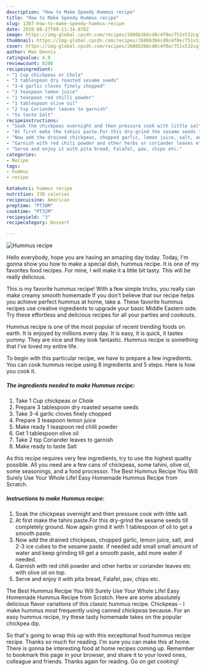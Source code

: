 ```yaml
---
description: "How to Make Speedy Hummus recipe"
title: "How to Make Speedy Hummus recipe"
slug: 1307-how-to-make-speedy-hummus-recipe
date: 2020-08-27T09:11:34.078Z
image: https://img-global.cpcdn.com/recipes/2686b3b6cd0c4f0e/751x532cq70/hummus-recipe-recipe-main-photo.jpg
thumbnail: https://img-global.cpcdn.com/recipes/2686b3b6cd0c4f0e/751x532cq70/hummus-recipe-recipe-main-photo.jpg
cover: https://img-global.cpcdn.com/recipes/2686b3b6cd0c4f0e/751x532cq70/hummus-recipe-recipe-main-photo.jpg
author: Max Dennis
ratingvalue: 4.9
reviewcount: 6208
recipeingredient:
- "1 Cup chickpeas or Chole"
- "3 tablespoon dry roasted sesame seeds"
- "3-4 garlic cloves finely chopped"
- "3 teaspoon lemon juice"
- "1 teaspoon red chilli powder"
- "1 tablespoon olive oil"
- "2 tsp Coriander leaves to garnish"
- "to taste Salt"
recipeinstructions:
- "Soak the chickpeas overnight and then pressure cook with little salt."
- "At first make the tahini paste.For this dry-grind the sesame seeds till completely ground. Now again grind it with 1 tablespoon of oil to get a smooth paste."
- "Now add the drained chickpeas, chopped garlic, lemon juice, salt, and 2-3 ice cubes to the sesame paste. if needed add small small amount of water and keep grinding till get a smooth paste, add more water if needed."
- "Garnish with red chili powder and other herbs or coriander leaves etc with olive oil on top."
- "Serve and enjoy it with pita bread, Falafel, pav, chips etc."
categories:
- Recipe
tags:
- hummus
- recipe

katakunci: hummus recipe 
nutrition: 230 calories
recipecuisine: American
preptime: "PT38M"
cooktime: "PT32M"
recipeyield: "3"
recipecategory: Dessert

---
```



![Hummus recipe](https://img-global.cpcdn.com/recipes/2686b3b6cd0c4f0e/751x532cq70/hummus-recipe-recipe-main-photo.jpg)

Hello everybody, hope you are having an amazing day today. Today, I'm gonna show you how to make a special dish, hummus recipe. It is one of my favorites food recipes. For mine, I will make it a little bit tasty. This will be really delicious.

This is my favorite hummus recipe! With a few simple tricks, you really can make creamy smooth homemade If you don&#39;t believe that our recipe helps you achieve perfect hummus at home, take a. These favorite hummus recipes use creative ingredients to upgrade your basic Middle Eastern side. Try these effortless and delicious recipes for all your parties and cookouts.

Hummus recipe is one of the most popular of recent trending foods on earth. It is enjoyed by millions every day. It is easy, it is quick, it tastes yummy. They are nice and they look fantastic. Hummus recipe is something that I've loved my entire life.


To begin with this particular recipe, we have to prepare a few ingredients. You can cook hummus recipe using 8 ingredients and 5 steps. Here is how you cook it.

<!--inarticleads1-->

##### The ingredients needed to make Hummus recipe:

1. Take 1 Cup chickpeas or Chole
1. Prepare 3 tablespoon dry roasted sesame seeds
1. Take 3-4 garlic cloves finely chopped
1. Prepare 3 teaspoon lemon juice
1. Make ready 1 teaspoon red chilli powder
1. Get 1 tablespoon olive oil
1. Take 2 tsp Coriander leaves to garnish
1. Make ready to taste Salt


As this recipe requires very few ingredients, try to use the highest quality possible. All you need are a few cans of chickpeas, some tahini, olive oil, some seasonings, and a food processor. The Best Hummus Recipe You Will Surely Use Your Whole Life! Easy Homemade Hummus Recipe from Scratch. 

<!--inarticleads2-->

##### Instructions to make Hummus recipe:

1. Soak the chickpeas overnight and then pressure cook with little salt.
1. At first make the tahini paste.For this dry-grind the sesame seeds till completely ground. Now again grind it with 1 tablespoon of oil to get a smooth paste.
1. Now add the drained chickpeas, chopped garlic, lemon juice, salt, and 2-3 ice cubes to the sesame paste. if needed add small small amount of water and keep grinding till get a smooth paste, add more water if needed.
1. Garnish with red chili powder and other herbs or coriander leaves etc with olive oil on top.
1. Serve and enjoy it with pita bread, Falafel, pav, chips etc.


The Best Hummus Recipe You Will Surely Use Your Whole Life! Easy Homemade Hummus Recipe from Scratch. Here are some absolutely delicious flavor variations of this classic hummus recipe. Chickpeas - I make hummus most frequently using canned chickpeas because. For an easy hummus recipe, try these tasty homemade takes on the popular chickpea dip. 

So that's going to wrap this up with this exceptional food hummus recipe recipe. Thanks so much for reading. I'm sure you can make this at home. There is gonna be interesting food at home recipes coming up. Remember to bookmark this page in your browser, and share it to your loved ones, colleague and friends. Thanks again for reading. Go on get cooking!
